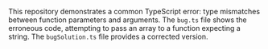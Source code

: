This repository demonstrates a common TypeScript error: type mismatches between function parameters and arguments. The `bug.ts` file shows the erroneous code, attempting to pass an array to a function expecting a string.  The `bugSolution.ts` file provides a corrected version.